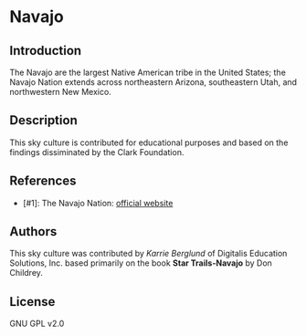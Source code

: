 # Navajo

## Introduction

The Navajo are the largest Native American tribe in the United States; the
Navajo Nation extends across northeastern Arizona, southeastern Utah, and
northwestern New Mexico.

## Description

This sky culture is contributed for educational purposes and based on the
findings dissiminated by the Clark Foundation.

## References

 - [#1]: The Navajo Nation: [official website](http://www.navajo.org)

## Authors

This sky culture was contributed by _Karrie Berglund_ of Digitalis Education
Solutions, Inc. based primarily on the book __Star Trails-Navajo__ by Don
Childrey.

## License

GNU GPL v2.0
